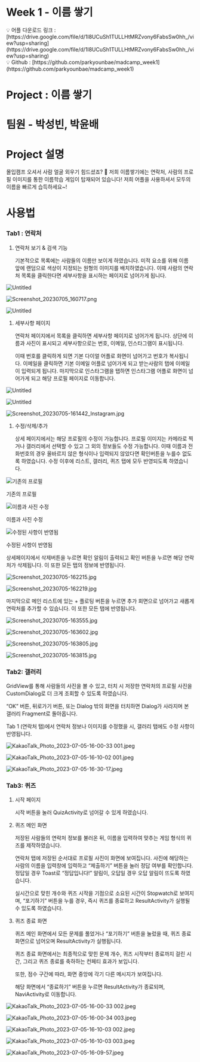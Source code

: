 # Week 1 - 이름 쌓기

<aside>
💡 어플 다운로드 링크 : [https://drive.google.com/file/d/1l8UCuSh1TULLHtMRZvony6FabsSw0hh_/view?usp=sharing](https://drive.google.com/file/d/1l8UCuSh1TULLHtMRZvony6FabsSw0hh_/view?usp=sharing)

</aside>

<aside>
💡 Github : [https://github.com/parkyounbae/madcamp_week1](https://github.com/parkyounbae/madcamp_week1)

</aside>

# Project : 이름 쌓기

# 팀원 - 박성빈, 박윤배

# Project 설명

몰입캠프 오셔서 사람 얼굴 외우기 힘드셨죠? 🥲 저희 이름쌓기에는 연락처, 사람의 프로필 이미지를 통한 이름학습 게임이 탑재되어 있습니다! 저희 어플을 사용하셔서 모두의 이름을 빠르게 습득하세요~!

# 사용법

### Tab1 : 연락처

1. 연락처 보기 & 검색 기능
    
    기본적으로 목록에는 사람들의 이름만 보이게 하였습니다. 미적 요소를 위해 이름 앞에 랜덤으로 색상이 지정되는 원형의 이미지를 배치하였습니다. 이때 사람의 연락처 목록을 클릭한다면 세부사항을 표시하는 페이지로 넘어가게 됩니다. 
    

![Untitled](/readmePic/Untitled.png)

![Screenshot_20230705_160717.png](/readmePic/Screenshot_20230705_160717.png)

![Untitled](/readmePic/Untitled%201.png)

1. 세부사항 페이지
    
    연락처 페이지에서 목록을 클릭하면 세부사항 페이지로 넘어가게 됩니다. 상단에 이름과 사진이 표시되고 세부사항으로는 번호, 이메일, 인스타그램이 표시됩니다.
    
     이때 번호를 클릭하게 되면 기본 다이얼 어플로 화면이 넘어가고 번호가 복사됩니다. 이메일을 클릭하면 기본 이메일 어플로 넘어가게 되고 받는사람의 탭에 이메일이 입력되게 됩니다. 마지막으로 인스타그램을 탭하면 인스타그램 어플로 화면이 넘어가게 되고 해당 프로필 페이지로 이동합니다. 
    

![Untitled](/readmePic/Untitled%202.png)

![Untitled](/readmePic/Untitled%203.png)

![Screenshot_20230705-161442_Instagram.jpg](/readmePic/Screenshot_20230705-161442_Instagram.jpg)

1. 수정/삭제/추가
    
    상세 페이지에서는 해당 프로필의 수정이 가능합니다. 프로필 이미지는 카메라로 찍거나 갤러리에서 선택할 수 있고 그 외의 정보들도 수정 가능합니다. 이때 이름과 전화번호의 경우 올바르지 않은 형식이나 입력되지 않았다면 확인버튼을 누를수 없도록 하였습니다. 수정 이후에 리스트, 갤러리, 퀴즈 탭에 모두 반영되도록 하였습니다.  
    

![기존의 프로필](/readmePic/Screenshot_20230705-161850.jpg)

기존의 프로필

![이름과 사진 수정](/readmePic/Screenshot_20230705-162130.jpg)

이름과 사진 수정

![수정된 사항이 반영됨](/readmePic/Screenshot_20230705-162152.jpg)

수정된 사항이 반영됨

상세페이지에서 삭제버튼을 누르면 확인 알림이 출력되고 확인 버튼을 누르면 해당 연락처가 삭제됩니다. 이 또한 모든 탭의 정보에 반영됩니다. 

![Screenshot_20230705-162215.jpg](/readmePic/Screenshot_20230705-162215.jpg)

![Screenshot_20230705-162219.jpg](/readmePic/Screenshot_20230705-162219.jpg)

마지막으로 메인 리스트에 있는 + 플로팅 버튼을 누르면 추가 회면으로 넘어가고 새롭게 연락처를 추가할 수 있습니다. 이 또한 모든 탭에 반영됩니다. 

![Screenshot_20230705-163555.jpg](/readmePic/Screenshot_20230705-163555.jpg)

![Screenshot_20230705-163602.jpg](/readmePic/Screenshot_20230705-163602.jpg)

![Screenshot_20230705-163805.jpg](/readmePic/Screenshot_20230705-163805.jpg)

![Screenshot_20230705-163815.jpg](/readmePic/Screenshot_20230705-163815.jpg)

### Tab2: 갤러리

GridView를 통해 사람들의 사진을 볼 수 있고, 터치 시 저장한 연락처의 프로필 사진을 CustomDialog로 더 크게 조회할 수 있도록 하였습니다.

“OK” 버튼, 뒤로가기 버튼, 또는 Dialog 밖의 화면을 터치하면 Dialog가 사라지며 본 갤러리 Fragment로 돌아옵니다.

Tab 1 (연락처 탭)에서 연락처 정보나 이미지를 수정했을 시, 갤러리 탭에도 수정 사항이 반영됩니다.

![KakaoTalk_Photo_2023-07-05-16-00-33 001.jpeg](/readmePic/KakaoTalk_Photo_2023-07-05-16-00-33_001.jpeg)

![KakaoTalk_Photo_2023-07-05-16-10-02 001.jpeg](/readmePic/KakaoTalk_Photo_2023-07-05-16-10-02_001.jpeg)

![KakaoTalk_Photo_2023-07-05-16-30-17.jpeg](/readmePic/KakaoTalk_Photo_2023-07-05-16-30-17.jpeg)

### Tab3: 퀴즈

1. 시작 페이지
    
    시작 버튼을 눌러 QuizActivity로 넘어갈 수 있게 하였습니다.
    
2. 퀴즈 메인 화면
    
    저장된 사람들의 연락처 정보를 불러온 뒤, 이름을 입력하여 맞추는 게임 형식의 퀴즈를 제작하였습니다.
    
    연락처 탭에 저장된 순서대로 프로필 사진이 화면에 보여집니다. 사진에 해당하는 사람의 이름을 입력창에 입력하고 “제출하기” 버튼을 눌러 정답 여부를 확인합니다. 정답일 경우 Toast로 “정답입니다!” 알림이, 오답일 경우 오답 알림이 뜨도록 하였습니다.
    
    실시간으로 맞힌 개수와 퀴즈 시작을 기점으로 소요된 시간이 Stopwatch로 보여지며, “포기하기” 버튼을 누를 경우, 즉시 퀴즈를 종료하고 ResultActivity가 실행될 수 있도록 하였습니다.
    

1. 퀴즈 종료 화면
    
    퀴즈 메인 화면에서 모든 문제를 풀었거나 “포기하기” 버튼을 눌렀을 때, 퀴즈 종료 화면으로 넘어오며 ResultActivity가 실행됩니다.
    
    퀴즈 종료 화면에서는 최종적으로 맞힌 문제 개수, 퀴즈 시작부터 종료까지 걸린 시간, 그리고 퀴즈 종료를 축하하는 컨페티 효과가 보입니다.
    
    또한, 점수 구간에 따라, 화면 중앙에 각기 다른 메시지가 보여집니다.
    
    해당 화면에서 “종료하기” 버튼을 누르면 ResultActivity가 종료되며, NaviActivity로 이동합니다.
    

![KakaoTalk_Photo_2023-07-05-16-00-33 002.jpeg](/readmePicKakaoTalk_Photo_2023-07-05-16-00-33_002.jpeg)

![KakaoTalk_Photo_2023-07-05-16-00-34 003.jpeg](/readmePic/KakaoTalk_Photo_2023-07-05-16-00-34_003.jpeg)

![KakaoTalk_Photo_2023-07-05-16-10-03 002.jpeg](/readmePic/KakaoTalk_Photo_2023-07-05-16-10-03_002.jpeg)

![KakaoTalk_Photo_2023-07-05-16-10-03 003.jpeg](/readmePic/KakaoTalk_Photo_2023-07-05-16-10-03_003.jpeg)

![KakaoTalk_Photo_2023-07-05-16-09-57.jpeg](/readmePic/KakaoTalk_Photo_2023-07-05-16-09-57.jpeg)